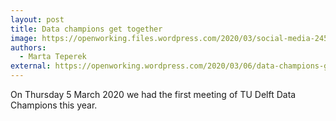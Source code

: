 ```yaml
---
layout: post
title: Data champions get together
image: https://openworking.files.wordpress.com/2020/03/social-media-2457842_1280.png?w=830
authors:
  - Marta Teperek
external: https://openworking.wordpress.com/2020/03/06/data-champions-get-together-5-march-2020/
---
```


On Thursday 5 March 2020 we had the first meeting of TU Delft Data Champions this year.
